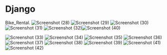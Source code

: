 # Django
Bike_Rental.
![Screenshot (28)](https://user-images.githubusercontent.com/107978818/220876030-6099d011-2763-4bfb-aec1-bea554945634.png)
![Screenshot (29)](https://user-images.githubusercontent.com/107978818/220876190-4f6ac0d1-0da7-4de8-8184-e9a579aeb17e.png)
![Screenshot (30)](https://user-images.githubusercontent.com/107978818/220876568-12461696-fbc2-4957-ba70-91b7147fe43c.png)
![Screenshot (31)](https://user-images.githubusercontent.com/107978818/220876813-3405c90e-1b7c-48b0-96f2-e34cd5a40454.png)
![Screenshot (32)](https://user-images.githubusercontent.com/107978818/220876828-bfa5ec99-5232-4037-b2a9-71b7213a618b.png)![Screenshot (40)](https://user-images.githubusercontent.com/107978818/220877301-a9489129-a0a4-4afc-81ac-148b84233020.png)

![Screenshot (33)](https://user-images.githubusercontent.com/107978818/220876840-4033530d-489d-478d-ae36-bc701c96edde.png)
![Screenshot (34)](https://user-images.githubusercontent.com/107978818/220876845-b227696b-83c5-4fc8-aeda-46558a9ca8cf.png)
![Screenshot (35)](https://user-images.githubusercontent.com/107978818/220876856-8d4ba078-e49c-47f7-91df-be130031df6e.png)
![Screenshot (36)](https://user-images.githubusercontent.com/107978818/220876864-1bb11152-0d67-42e3-a231-648ec9a2bb71.png)
![Screenshot (37)](https://user-images.githubusercontent.com/107978818/220876870-6304bc7d-5cfe-4be5-b300-2158f1953d9c.png)
![Screenshot (38)](https://user-images.githubusercontent.com/107978818/220876883-d4a60965-4223-4b1b-aff7-707b45adc7c2.png)
![Screenshot (39)](https://user-images.githubusercontent.com/107978818/220876898-aff846d4-28ec-491c-bedd-747d01409611.png)
![Screenshot (41)](https://user-images.githubusercontent.com/107978818/220876909-d6494dfc-0893-4ab6-a6f2-eba7408ab8da.png)
![Screenshot (42)](https://user-images.githubusercontent.com/107978818/220877404-536ed299-9032-4d7f-845d-7068ecd25f83.png)
